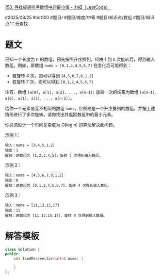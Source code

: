 [153. 寻找旋转排序数组中的最小值 - 力扣（LeetCode）](https://leetcode.cn/problems/find-minimum-in-rotated-sorted-array/description/?envType=study-plan-v2&envId=top-100-liked)

#2025/03/25 #hot100 #题目/ #题目/难度/中等 #题目/知识点/数组 #题目/知识点/二分查找

# 题文

已知一个长度为 n 的数组，预先按照升序排列，经由 1 到 n 次旋转后，得到输入数组。例如，原数组 `nums = [0,1,2,4,5,6,7]` 在变化后可能得到：
- 若旋转 4 次，则可以得到 `[4,5,6,7,0,1,2]`
- 若旋转 7 次，则可以得到 `[0,1,2,4,5,6,7]`

注意，数组 `[a[0], a[1], a[2], ..., a[n-1]]` 旋转一次的结果为数组 `[a[n-1], a[0], a[1], a[2], ..., a[n-2]]`。

给你一个元素值互不相同的数组 `nums`，它原来是一个升序排列的数组，并按上述情形进行了多次旋转。请你找出并返回数组中的最小元素。

你必须设计一个时间复杂度为 O(log n) 的算法解决此问题。

示例 1：
```
输入：nums = [3,4,5,1,2]
输出：1
解释：原数组为 [1,2,3,4,5]，旋转 3 次得到输入数组。
```

示例 2：
```
输入：nums = [4,5,6,7,0,1,2]
输出：0
解释：原数组为 [0,1,2,4,5,6,7]，旋转 4 次得到输入数组。
```

示例 3：
```
输入：nums = [11,13,15,17]
输出：11
解释：原数组为 [11,13,15,17]，旋转 4 次得到输入数组。
```

# 解答模板

```cpp
class Solution {
public:
    int findMin(vector<int>& nums) {
        
    }
};
```
